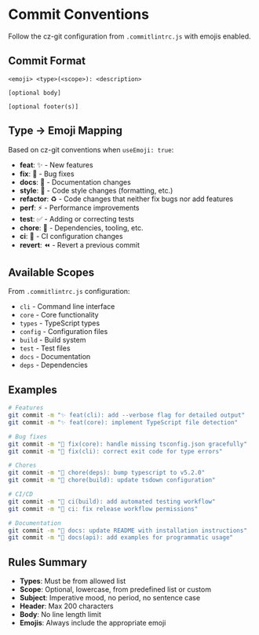 # Commit Conventions

Follow the cz-git configuration from `.commitlintrc.js` with emojis enabled.

## Commit Format

```text
<emoji> <type>(<scope>): <description>

[optional body]

[optional footer(s)]
```

## Type → Emoji Mapping

Based on cz-git conventions when `useEmoji: true`:

- **feat**: ✨ - New features
- **fix**: 🐛 - Bug fixes
- **docs**: 📝 - Documentation changes
- **style**: 💄 - Code style changes (formatting, etc.)
- **refactor**: ♻️ - Code changes that neither fix bugs nor add features
- **perf**: ⚡ - Performance improvements
- **test**: ✅ - Adding or correcting tests
- **chore**: 🔧 - Dependencies, tooling, etc.
- **ci**: 👷 - CI configuration changes
- **revert**: ⏪ - Revert a previous commit

## Available Scopes

From `.commitlintrc.js` configuration:

- `cli` - Command line interface
- `core` - Core functionality
- `types` - TypeScript types
- `config` - Configuration files
- `build` - Build system
- `test` - Test files
- `docs` - Documentation
- `deps` - Dependencies

## Examples

```bash
# Features
git commit -m "✨ feat(cli): add --verbose flag for detailed output"
git commit -m "✨ feat(core): implement TypeScript file detection"

# Bug fixes
git commit -m "🐛 fix(core): handle missing tsconfig.json gracefully"
git commit -m "🐛 fix(cli): correct exit code for type errors"

# Chores
git commit -m "🔧 chore(deps): bump typescript to v5.2.0"
git commit -m "🔧 chore(build): update tsdown configuration"

# CI/CD
git commit -m "👷 ci(build): add automated testing workflow"
git commit -m "👷 ci: fix release workflow permissions"

# Documentation
git commit -m "📝 docs: update README with installation instructions"
git commit -m "📝 docs(api): add examples for programmatic usage"
```

## Rules Summary

- **Types**: Must be from allowed list
- **Scope**: Optional, lowercase, from predefined list or custom
- **Subject**: Imperative mood, no period, no sentence case
- **Header**: Max 200 characters
- **Body**: No line length limit
- **Emojis**: Always include the appropriate emoji
